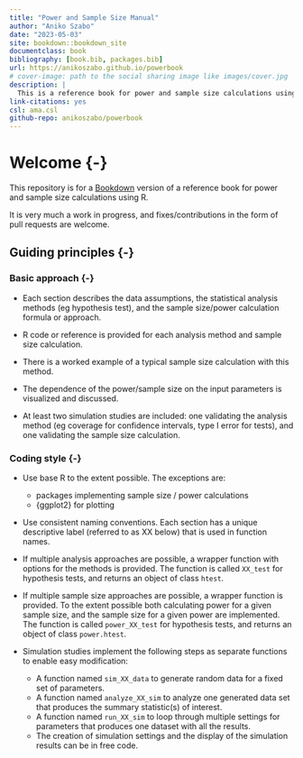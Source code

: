 ```yaml
--- 
title: "Power and Sample Size Manual"
author: "Aniko Szabo"
date: "2023-05-03"
site: bookdown::bookdown_site
documentclass: book
bibliography: [book.bib, packages.bib]
url: https://anikoszabo.github.io/powerbook
# cover-image: path to the social sharing image like images/cover.jpg
description: |
  This is a reference book for power and sample size calculations using R
link-citations: yes
csl: ama.csl
github-repo: anikoszabo/powerbook
---
```


# Welcome {-}

This repository is for a [Bookdown](https://bookdown.org/) version of a reference book for power and sample size calculations using R.

It is very much a work in progress, and fixes/contributions in the form of pull requests are welcome.


## Guiding principles {-}

### Basic approach {-}

 * Each section describes the data assumptions, the statistical analysis methods (eg hypothesis test), and the sample size/power calculation formula or approach. 
 
 * R code or reference is provided for each analysis method and sample size calculation.
 
 * There is a worked example of a typical sample size calculation with this method.
 
 * The dependence of the power/sample size on the input parameters is visualized and discussed.
 
 * At least two simulation studies are included: one validating the analysis method (eg coverage for confidence intervals, type I error for tests), and one validating the sample size calculation.

### Coding style {-}

 * Use base R to the extent possible. The exceptions are:
 
    - packages implementing sample size / power calculations 
    - {ggplot2} for plotting
    
 * Use consistent naming conventions. Each section has a unique descriptive label (referred to as XX below) that is used in function names.
 
 * If multiple analysis approaches are possible, a wrapper function with options for the methods is provided. The function is called `XX_test` for hypothesis tests, and returns an object of class `htest`.
 
 * If multiple sample size approaches are possible, a wrapper function is provided. To the extent possible both calculating power for a given sample size, and the sample size for a given power are implemented. The function is called `power_XX_test` for hypothesis tests, and returns an object of class `power.htest`.
 
 * Simulation studies implement the following steps as separate functions to enable easy modification:
 
    - A function named `sim_XX_data` to generate random data for a fixed set of parameters.
    - A function named `analyze_XX_sim` to analyze one generated data set that produces the summary statistic(s) of interest.
    - A function named `run_XX_sim` to loop through multiple settings for parameters that produces one dataset with all the results. 
    - The creation of simulation settings and the display of the simulation results can be in free code.



